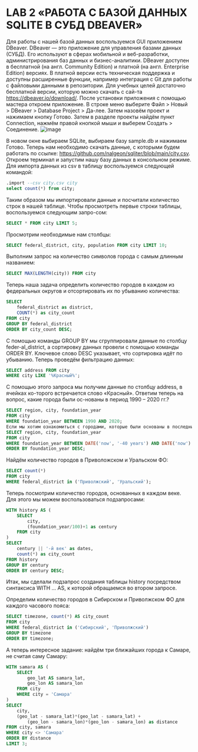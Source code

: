 # LAB 2 «РАБОТА С БАЗОЙ ДАННЫХ SQLITE В СУБД DBEAVER»

Для работы с нашей базой данных воспользуемся GUI приложением DBeaver. DBeaver — это приложение для управления базами данных (СУБД). Его используют в сферах мобильной и веб-разработки, администрирования баз данных и бизнес-аналитики. DBeaver доступен в бесплатной (на англ. Community Edition) и платной (на англ. Enterprise Edition) версиях. В платной версии есть техническая поддержка и доступны расширенные функции, например интеграция с Git для работы с файловыми данными в репозитории.
Для учебных целей достаточно бесплатной версии, которую можно скачать с сай-та https://dbeaver.io/download/. После установки приложения с помощью мастера откроем приложение. В строке меню выберите Файл > Новый > DBeaver > Database Project > Да-лее. Затем назовём проект и нажимаем кнопку Готово. Затем в разделе проекты найдём пункт Connection, нажмём правой кнопкой мыши и выберем Создать > Соединение. 
![image](https://github.com/user-attachments/assets/a71a1f24-c722-403d-9685-e98941675105)
  
В новом окне выбираем SQLite, выбираем базу sample.db и нажимаем Готово.
Теперь нам необходимо скачать данные, с которыми будем работать по ссылке: https://github.com/nalgeon/sqliter/blob/main/city.csv. Откроем терминал и запустим нашу базу данных в консольном режиме. Для импорта данных из csv в таблицу воспользуемся следующей командой:
```sql
.import --csv city.csv city 
select count(*) from city;
```
Таким образом мы импортировали данные и посчитали количество строк в нашей таблице. Чтобы просмотреть первые строки таблицы, воспользуемся следующим запро-сом:
```sql
SELECT * FROM city LIMIT 5;
```
Просмотрим необходимые нам столбцы:
```sql
SELECT federal_district, city, population FROM city LIMIT 10;
```
Выполним запрос на количество символов города с самым длинным названием:
```sql
SELECT MAX(LENGTH(city)) FROM city 
```  
Теперь наша задача определить количество городов в каждом из федеральных округов и отсортировать их по убыванию количества:
```sql
SELECT 
	federal_district as district,
	COUNT(*) as city_count
FROM city 
GROUP BY federal_district
ORDER BY city_count DESC;
```
С помощью команды GROUP BY мы сгруппировали данные по столбцу feder-al_district, а сортировку данных провели с помощью команды ORDER BY. Ключевое слово DESC указывает, что сортировка идёт по убыванию.
Теперь проведём фильтрацию данных:
```sql
SELECT address FROM city 
WHERE city LIKE '%Красный%'; 
```
С помощью этого запроса мы получим данные по столбцу address, в ячейках ко-торого встречается слово «Красный». Ответим теперь на вопрос, какие города были ос-нованы в период 1990 – 2020 гг.?
```sql
SELECT region, city, foundation_year
FROM city 
WHERE foundation_year BETWEEN 1990 AND 2020;
Если мы хотим ознакомиться с городами, которые были основаны в последние 40 лет, с сортировкой по убыванию:
SELECT region, city, foundation_year
FROM city 
WHERE foundation_year BETWEEN DATE('now', '-40 years') AND DATE('now')
ORDER BY foundation_year DESC;
```
Найдём количество городов в Приволожском и Уральском ФО:
```sql
SELECT count(*)
FROM city 
WHERE federal_district in ('Приволжский', 'Уральский');
```
Теперь посмотрим количество городов, основанных в каждом веке. Для этого мы можем воспользоваться подзапросами:
```sql
WITH history AS (
	SELECT 
		city,
		(foundation_year/100)+1 as century
	FROM city 
)
SELECT 
	century || '-й век' as dates,
	count(*) as city_count
FROM history
GROUP BY century
ORDER BY century DESC;
```
Итак, мы сделали подзапрос создания таблицы history посредством синтаксиса WITH … AS, к которой обращаемся во втором запросе.

Определим количество городов в Сибирском и Приволжском ФО для каждого часового пояса:
```sql
SELECT timezone, count(*) AS city_count
FROM city 
WHERE federal_district in ('Сибирский', 'Приволжский')
GROUP BY timezone
ORDER BY timezone;
```
А теперь интересное задание: найдём три ближайших города к Самаре, не считая саму Самару:
```sql
WITH samara AS (
	SELECT 
		geo_lat AS samara_lat,
		geo_lon AS samara_lon
	FROM city 
	WHERE city = 'Самара'
)
SELECT 
	city,
	(geo_lat - samara_lat)*(geo_lat - samara_lat) +
		(geo_lon - samara_lon)*(geo_lon - samara_lon) as distance
FROM city, samara
WHERE city <> 'Самара'
ORDER BY distance
LIMIT 3;
```
